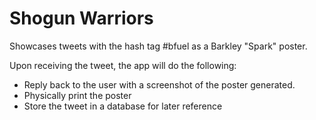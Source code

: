 # Shogun Warriors
Showcases tweets with the hash tag #bfuel as a Barkley "Spark" poster.

Upon receiving the tweet, the app will do the following:

* Reply back to the user with a screenshot of the poster generated.
* Physically print the poster
* Store the tweet in a database for later reference
